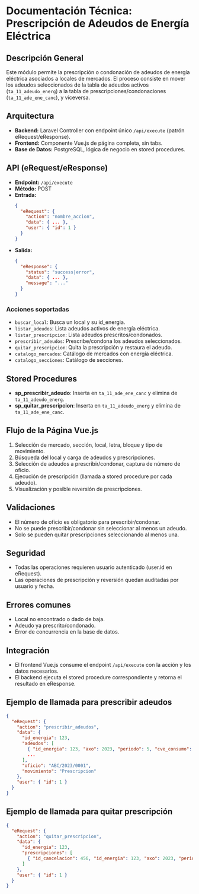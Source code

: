 # Documentación Técnica: Prescripción de Adeudos de Energía Eléctrica

## Descripción General
Este módulo permite la prescripción o condonación de adeudos de energía eléctrica asociados a locales de mercados. El proceso consiste en mover los adeudos seleccionados de la tabla de adeudos activos (`ta_11_adeudo_energ`) a la tabla de prescripciones/condonaciones (`ta_11_ade_ene_canc`), y viceversa.

## Arquitectura
- **Backend:** Laravel Controller con endpoint único `/api/execute` (patrón eRequest/eResponse).
- **Frontend:** Componente Vue.js de página completa, sin tabs.
- **Base de Datos:** PostgreSQL, lógica de negocio en stored procedures.

## API (eRequest/eResponse)
- **Endpoint:** `/api/execute`
- **Método:** POST
- **Entrada:**
  ```json
  {
    "eRequest": {
      "action": "nombre_accion",
      "data": { ... },
      "user": { "id": 1 }
    }
  }
  ```
- **Salida:**
  ```json
  {
    "eResponse": {
      "status": "success|error",
      "data": { ... },
      "message": "..."
    }
  }
  ```

### Acciones soportadas
- `buscar_local`: Busca un local y su id_energia.
- `listar_adeudos`: Lista adeudos activos de energía eléctrica.
- `listar_prescripcion`: Lista adeudos prescritos/condonados.
- `prescribir_adeudos`: Prescribe/condona los adeudos seleccionados.
- `quitar_prescripcion`: Quita la prescripción y restaura el adeudo.
- `catalogo_mercados`: Catálogo de mercados con energía eléctrica.
- `catalogo_secciones`: Catálogo de secciones.

## Stored Procedures
- **sp_prescribir_adeudo**: Inserta en `ta_11_ade_ene_canc` y elimina de `ta_11_adeudo_energ`.
- **sp_quitar_prescripcion**: Inserta en `ta_11_adeudo_energ` y elimina de `ta_11_ade_ene_canc`.

## Flujo de la Página Vue.js
1. Selección de mercado, sección, local, letra, bloque y tipo de movimiento.
2. Búsqueda del local y carga de adeudos y prescripciones.
3. Selección de adeudos a prescribir/condonar, captura de número de oficio.
4. Ejecución de prescripción (llamada a stored procedure por cada adeudo).
5. Visualización y posible reversión de prescripciones.

## Validaciones
- El número de oficio es obligatorio para prescribir/condonar.
- No se puede prescribir/condonar sin seleccionar al menos un adeudo.
- Solo se pueden quitar prescripciones seleccionando al menos una.

## Seguridad
- Todas las operaciones requieren usuario autenticado (user.id en eRequest).
- Las operaciones de prescripción y reversión quedan auditadas por usuario y fecha.

## Errores comunes
- Local no encontrado o dado de baja.
- Adeudo ya prescrito/condonado.
- Error de concurrencia en la base de datos.

## Integración
- El frontend Vue.js consume el endpoint `/api/execute` con la acción y los datos necesarios.
- El backend ejecuta el stored procedure correspondiente y retorna el resultado en eResponse.

## Ejemplo de llamada para prescribir adeudos
```json
{
  "eRequest": {
    "action": "prescribir_adeudos",
    "data": {
      "id_energia": 123,
      "adeudos": [
        { "id_energia": 123, "axo": 2023, "periodo": 5, "cve_consumo": "F", "cantidad": 100, "importe": 500.00 },
        ...
      ],
      "oficio": "ABC/2023/0001",
      "movimiento": "Prescripcion"
    },
    "user": { "id": 1 }
  }
}
```

## Ejemplo de llamada para quitar prescripción
```json
{
  "eRequest": {
    "action": "quitar_prescripcion",
    "data": {
      "id_energia": 123,
      "prescripciones": [
        { "id_cancelacion": 456, "id_energia": 123, "axo": 2023, "periodo": 5, "cve_consumo": "F", "cantidad": 100, "importe": 500.00 }
      ]
    },
    "user": { "id": 1 }
  }
}
```
